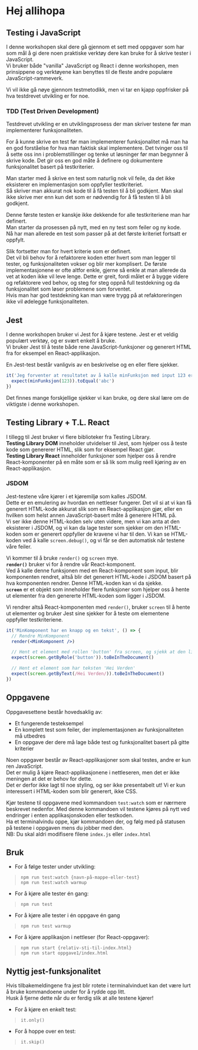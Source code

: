 # Hej allihopa

## Testing i JavaScript
I denne workshopen skal dere gå gjennom et sett med oppgaver som har som mål å gi dere noen praktiske verktøy dere kan bruke for å skrive tester i JavaScript.  
Vi bruker både "vanilla" JavaScript og React i denne workshopen, men prinsippene og verktøyene kan benyttes til de fleste andre populære JavaScript-rammeverk.

Vi vil ikke gå nøye gjennom testmetodikk, men vi tar en kjapp oppfrisker på hva testdrevet utvikling er for noe.

### TDD (Test Driven Development)
Testdrevet utvikling er en utviklingsprosess der man skriver testene før man implementerer funksjonaliteten.  

For å kunne skrive en test før man implementerer funksjonalitet må man ha en god forståelse for hva man faktisk skal implementere. Det tvinger oss til å sette oss inn i problemstillinger og tenke ut løsninger før man begynner å skrive kode. Det gir oss en god måte å definere og dokumentere funksjonalitet basert på testkriterier.

Man starter med å skrive en test som naturlig nok vil feile, da det ikke eksisterer en implementasjon som oppfyller testkriteriet.  
Så skriver man akkurat nok kode til å få testen til å bli godkjent. Man skal ikke skrive mer enn kun det som er nødvendig for å få testen til å bli godkjent.  

Denne første testen er kanskje ikke dekkende for alle testkriteriene man har definert.  
Man starter da prosessen på nytt, med en ny test som feiler og ny kode.  
Nå har man allerede en test som passer på at det første kriteriet fortsatt er oppfylt.  

Slik fortsetter man for hvert kriterie som er definert.  
Det vil bli behov for å refaktorere koden etter hvert som man legger til tester, og funksjonaliteten vokser og blir mer komplisert. De første implementasjonene er ofte altfor enkle, gjerne så enkle at man allerede da vet at koden ikke vil leve lenge. Dette er greit, fordi målet er å bygge videre og refaktorere ved behov, og steg for steg oppnå full testdekning og da funksjonalitet som løser problemene som forventet.  
Hvis man har god testdekning kan man være trygg på at refaktoreringen ikke vil ødelegge funksjonaliteten.  

## Jest
I denne workshopen bruker vi Jest for å kjøre testene. Jest er et veldig populært verktøy, og er svært enkelt å bruke.  
Vi bruker Jest til å teste både rene JavaScript-funksjoner og generert HTML fra for eksempel en React-applikasjon.

En Jest-test består vanligvis av en beskrivelse og en eller flere sjekker.
```js
it('Jeg forventer at resultatet av å kalle minFunksjon med input 123 er likt "abc"', () => {
  expect(minFunksjon(123)).toEqual('abc')
})
```
Det finnes mange forskjellige sjekker vi kan bruke, og dere skal lære om de viktigste i denne workshopen.

## Testing Library + T.L. React
I tillegg til Jest bruker vi flere biblioteker fra Testing Library.  
**Testing Library DOM** inneholder utvidelser til Jest, som hjelper oss å teste kode som genererer HTML, slik som for eksempel React gjør.  
**Testing Library React** inneholder funksjoner som hjelper oss å rendre React-komponenter på en måte som er så lik som mulig reell kjøring av en React-applikasjon.

### JSDOM
Jest-testene våre kjører i et kjøremiljø som kalles JSDOM.  
Dette er en emulering av hvordan en nettleser fungerer. Det vil si at vi kan få generert HTML-kode akkurat slik som en React-applikasjon gjør, eller en hvilken som helst annen JavaScript-basert måte å generere HTML på.  
Vi ser ikke denne HTML-koden selv uten videre, men vi kan anta at den eksisterer i JSDOM, og vi kan da lage tester som sjekker om den HTML-koden som er generert oppfyller de kravene vi har til den. Vi kan se HTML-koden ved å kalle `screen.debug()`, og vi får se den automatisk når testene våre feiler.

Vi kommer til å bruke `render()` og `screen` mye.  
**`render()`** bruker vi for å rendre vår React-komponent.  
Ved å kalle denne funksjonen med en React-komponent som input, blir komponenten rendret, altså blir det generert HTML-kode i JSDOM basert på hva komponenten rendrer. Denne HTML-koden kan vi da sjekke.  
**`screen`** er et objekt som inneholder flere funksjoner som hjelper oss å hente ut elementer fra den genererte HTML-koden som ligger i JSDOM.  

Vi rendrer altså React-komponenten med `render()`, bruker `screen` til å hente ut elementer og bruker Jest sine sjekker for å teste om elementene oppfyller testkriteriene.


```jsx
it('MinKomponent har en knapp og en tekst', () => {
  // Rendre MinKomponent
  render(<MinKomponent />)

  // Hent et element med rollen 'button' fra screen, og sjekk at den ligger i DOM-en
  expect(screen.getByRole('button')).toBeInTheDocument()

  // Hent et element som har teksten 'Hei Verden'
  expect(screen.getByText(/Hei Verden/)).toBeInTheDocument()
})
```

## Oppgavene
Oppgavesettene består hovedsaklig av:
- Et fungerende testeksempel
- En komplett test som feiler, der implementasjonen av funksjonaliteten må utbedres
- En oppgave der dere må lage både test og funksjonalitet basert på gitte kriterier

Noen oppgaver består av React-applikasjoner som skal testes, andre er kun ren JavaScript.  
Det er mulig å kjøre React-applikasjonene i nettleseren, men det er ikke meningen at det er behov for dette.  
Det er derfor ikke lagt til noe styling, og ser ikke presentabelt ut!
Vi er kun interessert i HTML-koden som blir generert, ikke CSS.

Kjør testene til oppgavene med kommandoen `test:watch` som er nærmere beskrevet nedenfor.
Med denne kommandoen vil testene kjøres på nytt ved endringer i enten applikasjonskoden eller testkoden.  
Ha et terminalvindu oppe, kjør kommandoen der, og følg med på statusen på testene i oppgaven mens du jobber med den.  
NB: Du skal aldri modifisere filene `index.js` eller `index.html`

## Bruk
- For å følge tester under utvikling:  
>`npm run test:watch {navn-på-mappe-eller-test}`  
>`npm run test:watch warmup`
- For å kjøre alle tester én gang:  
>`npm run test`
- For å kjøre alle tester i én oppgave én gang
>`npm run test warmup`
- For å kjøre applikasjon i nettleser (for React-oppgaver):  
>`npm run start {relativ-sti-til-index.html}`  
>`npm run start oppgave1/index.html`

## Nyttig jest-funksjonalitet
Hvis tilbakemeldingene fra jest blir rotete i terminalvinduet kan det være lurt å bruke kommandoene under for å rydde opp litt.  
Husk å fjerne dette når du er ferdig slik at alle testene kjører!
- For å kjøre en enkelt test:  
>`it.only()`
- For å hoppe over en test:  
>`it.skip()`  
